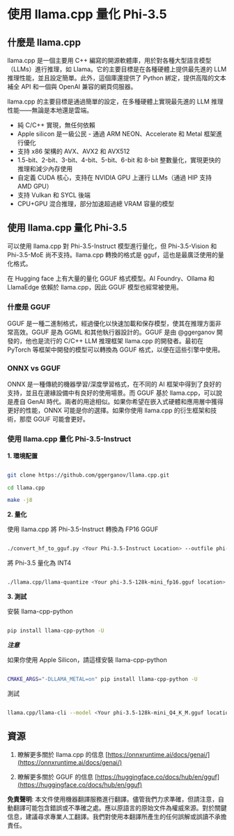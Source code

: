 # **使用 llama.cpp 量化 Phi-3.5**

## **什麼是 llama.cpp**

llama.cpp 是一個主要用 C++ 編寫的開源軟體庫，用於對各種大型語言模型（LLMs）進行推理，如 Llama。它的主要目標是在各種硬體上提供最先進的 LLM 推理性能，並且設定簡單。此外，這個庫還提供了 Python 綁定，提供高階的文本補全 API 和一個與 OpenAI 兼容的網頁伺服器。

llama.cpp 的主要目標是通過簡單的設定，在多種硬體上實現最先進的 LLM 推理性能——無論是本地還是雲端。

- 純 C/C++ 實現，無任何依賴
- Apple silicon 是一級公民 - 通過 ARM NEON、Accelerate 和 Metal 框架進行優化
- 支持 x86 架構的 AVX、AVX2 和 AVX512
- 1.5-bit、2-bit、3-bit、4-bit、5-bit、6-bit 和 8-bit 整數量化，實現更快的推理和減少內存使用
- 自定義 CUDA 核心，支持在 NVIDIA GPU 上運行 LLMs（通過 HIP 支持 AMD GPU）
- 支持 Vulkan 和 SYCL 後端
- CPU+GPU 混合推理，部分加速超過總 VRAM 容量的模型

## **使用 llama.cpp 量化 Phi-3.5**

可以使用 llama.cpp 對 Phi-3.5-Instruct 模型進行量化，但 Phi-3.5-Vision 和 Phi-3.5-MoE 尚不支持。llama.cpp 轉換的格式是 gguf，這也是最廣泛使用的量化格式。

在 Hugging face 上有大量的量化 GGUF 格式模型。AI Foundry、Ollama 和 LlamaEdge 依賴於 llama.cpp，因此 GGUF 模型也經常被使用。

### **什麼是 GGUF**

GGUF 是一種二進制格式，經過優化以快速加載和保存模型，使其在推理方面非常高效。GGUF 是為 GGML 和其他執行器設計的。GGUF 是由 @ggerganov 開發的，他也是流行的 C/C++ LLM 推理框架 llama.cpp 的開發者。最初在 PyTorch 等框架中開發的模型可以轉換為 GGUF 格式，以便在這些引擎中使用。

### **ONNX vs GGUF**

ONNX 是一種傳統的機器學習/深度學習格式，在不同的 AI 框架中得到了良好的支持，並且在邊緣設備中有良好的使用場景。而 GGUF 基於 llama.cpp，可以說是產自 GenAI 時代。兩者的用途相似。如果你希望在嵌入式硬體和應用層中獲得更好的性能，ONNX 可能是你的選擇。如果你使用 llama.cpp 的衍生框架和技術，那麼 GGUF 可能會更好。

### **使用 llama.cpp 量化 Phi-3.5-Instruct**

**1. 環境配置**


```bash

git clone https://github.com/ggerganov/llama.cpp.git

cd llama.cpp

make -j8

```


**2. 量化**

使用 llama.cpp 將 Phi-3.5-Instruct 轉換為 FP16 GGUF


```bash

./convert_hf_to_gguf.py <Your Phi-3.5-Instruct Location> --outfile phi-3.5-128k-mini_fp16.gguf

```

將 Phi-3.5 量化為 INT4


```bash

./llama.cpp/llama-quantize <Your phi-3.5-128k-mini_fp16.gguf location> ./gguf/phi-3.5-128k-mini_Q4_K_M.gguf Q4_K_M

```


**3. 測試**

安裝 llama-cpp-python


```bash

pip install llama-cpp-python -U

```

***注意***

如果你使用 Apple Silicon，請這樣安裝 llama-cpp-python


```bash

CMAKE_ARGS="-DLLAMA_METAL=on" pip install llama-cpp-python -U

```

測試


```bash

llama.cpp/llama-cli --model <Your phi-3.5-128k-mini_Q4_K_M.gguf location> --prompt "<|user|>\nCan you introduce .NET<|end|>\n<|assistant|>\n"  --gpu-layers 10

```



## **資源**

1. 瞭解更多關於 llama.cpp 的信息 [https://onnxruntime.ai/docs/genai/](https://onnxruntime.ai/docs/genai/)

2. 瞭解更多關於 GGUF 的信息 [https://huggingface.co/docs/hub/en/gguf](https://huggingface.co/docs/hub/en/gguf)

**免責聲明**:
本文件使用機器翻譯服務進行翻譯。儘管我們力求準確，但請注意，自動翻譯可能包含錯誤或不準確之處。應以原語言的原始文件為權威來源。對於關鍵信息，建議尋求專業人工翻譯。我們對使用本翻譯所產生的任何誤解或誤讀不承擔責任。